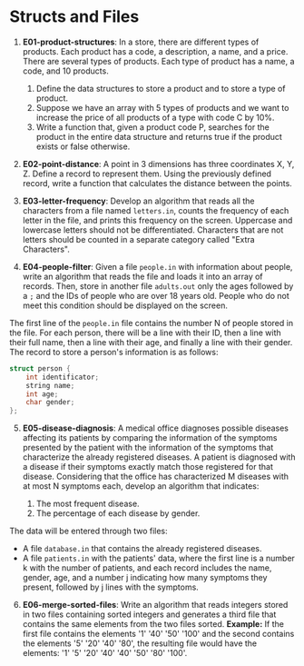 # Structs and Files

1) **E01-product-structures**: In a store, there are different types of products. Each product has a code, a description, a name, and a price. There are several types of products. Each type of product has a name, a code, and 10 products.

    1. Define the data structures to store a product and to store a type of product.
    2. Suppose we have an array with 5 types of products and we want to increase the price of all products of a type with code C by 10%.
    3. Write a function that, given a product code P, searches for the product in the entire data structure and returns true if the product exists or false otherwise.

2) **E02-point-distance**: A point in 3 dimensions has three coordinates X, Y, Z. Define a record to represent them. Using the previously defined record, write a function that calculates the distance between the points.

3) **E03-letter-frequency**: Develop an algorithm that reads all the characters from a file named `letters.in`, counts the frequency of each letter in the file, and prints this frequency on the screen. Uppercase and lowercase letters should not be differentiated. Characters that are not letters should be counted in a separate category called "Extra Characters".

4) **E04-people-filter**: Given a file `people.in` with information about people, write an algorithm that reads the file and loads it into an array of records. Then, store in another file `adults.out` only the ages followed by a `;` and the IDs of people who are over 18 years old. People who do not meet this condition should be displayed on the screen.

The first line of the `people.in` file contains the number N of people stored in the file. For each person, there will be a line with their ID, then a line with their full name, then a line with their age, and finally a line with their gender. The record to store a person's information is as follows:

```c++
struct person {
    int identificator;
    string name;
    int age;
    char gender;
};
```

5) **E05-disease-diagnosis**: A medical office diagnoses possible diseases affecting its patients by comparing the information of the symptoms presented by the patient with the information of the symptoms that characterize the already registered diseases. A patient is diagnosed with a disease if their symptoms exactly match those registered for that disease. Considering that the office has characterized M diseases with at most N symptoms each, develop an algorithm that indicates:

    1. The most frequent disease.
    2. The percentage of each disease by gender.

The data will be entered through two files:

- A file `database.in` that contains the already registered diseases.
- A file `patients.in` with the patients' data, where the first line is a number k with the number of patients, and each record includes the name, gender, age, and a number j indicating how many symptoms they present, followed by j lines with the symptoms.

6) **E06-merge-sorted-files**: Write an algorithm that reads integers stored in two files containing sorted integers and generates a third file that contains the same elements from the two files sorted. **Example:** If the first file contains the elements '1' '40' '50' '100' and the second contains the elements '5' '20' '40' '80', the resulting file would have the elements: '1' '5' '20' '40' '40' '50' '80' '100'.
